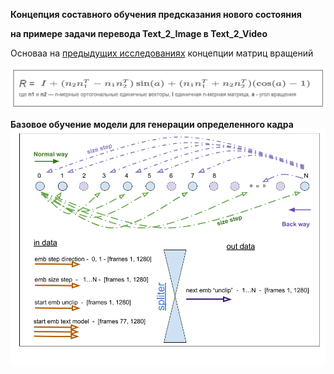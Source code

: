 **Концепция составного обучения  предсказания нового состояния**

**на примере задачи перевода  Text_2_Image в Text_2_Video**

Основаа на [предыдущих исследованиях](https://github.com/Mike030668/MIPT_magistratura/tree/main/Text2Video_project) концепции матриц вращений  

![Alt text](images/R_matrix.png)

**Базовое обучение модели для генерации определенного кадра**
![Alt text](images/Normal_Back_ways_train.png)


